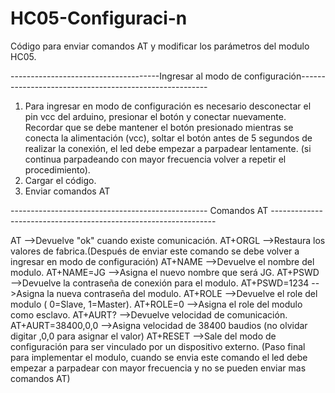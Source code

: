 # HC05-Configuraci-n
Código para enviar comandos AT y modificar los parámetros del modulo HC05.

-------------------------------------Ingresar al modo de configuración-------------------------------------------------------

1. Para ingresar en modo de configuración es necesario desconectar el pin vcc del arduino, presionar el botón y conectar nuevamente. Recordar que se debe mantener el botón presionado mientras se conecta la alimentación (vcc), soltar el botón antes de 5 segundos de realizar la conexión, el led debe empezar a parpadear lentamente. (si continua parpadeando con mayor frecuencia volver a repetir el procedimiento).
2. Cargar el código.
3. Enviar comandos AT

------------------------------------------------- Comandos AT ----------------------------------------------------------------

AT                   -->Devuelve "ok" cuando existe comunicación.
AT+ORGL              -->Restaura los valores de fabrica.(Después de enviar este comando se debe volver a ingresar en modo de configuración)
AT+NAME              -->Devuelve el nombre del modulo.
AT+NAME=JG           -->Asigna el nuevo nombre que será JG. 
AT+PSWD              -->Devuelve la contraseña de conexión para el modulo.
AT+PSWD=1234         -->Asigna la nueva contraseña del modulo.
AT+ROLE              -->Devuelve el role del modulo ( 0=Slave, 1=Master). 
AT+ROLE=0            -->Asigna el role del modulo como esclavo.
AT+AURT?             -->Devuelve velocidad de comunicación.
AT+AURT=38400,0,0    -->Asigna velocidad de 38400 baudios (no olvidar digitar ,0,0 para asignar el valor)
AT+RESET             -->Sale del modo de configuración para ser vinculado por un dispositivo externo. (Paso final para implementar el modulo, cuando se envia este comando el led debe empezar a parpadear con mayor frecuencia y no se pueden enviar mas comandos AT)
